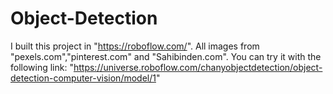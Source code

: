 # Object-Detection
I built this project in "https://roboflow.com/". All images from "pexels.com","pinterest.com" and "Sahibinden.com".
You can try it with the following link:
"https://universe.roboflow.com/chanyobjectdetection/object-detection-computer-vision/model/1"
